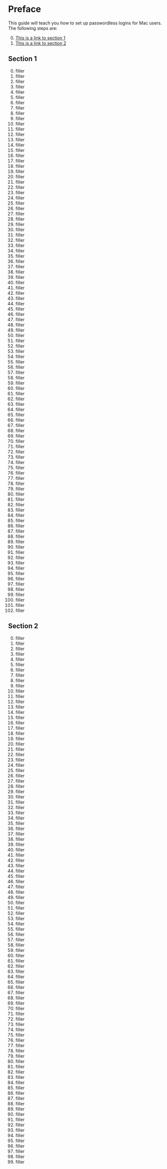 Preface
=====
This guide will teach you how to set up passwordless logins for Mac users. The following steps are:

0. [This is a link to section 1](#section-1)
0. [This is a link to section 2](#section-1)

## Section 1

0. filler
0. filler
0. filler
0. filler
0. filler
0. filler
0. filler
0. filler
0. filler
0. filler
0. filler
0. filler
0. filler
0. filler
0. filler
0. filler
0. filler
0. filler
0. filler
0. filler
0. filler
0. filler
0. filler
0. filler
0. filler
0. filler
0. filler
0. filler
0. filler
0. filler
0. filler
0. filler
0. filler
0. filler
0. filler
0. filler
0. filler
0. filler
0. filler
0. filler
0. filler
0. filler
0. filler
0. filler
0. filler
0. filler
0. filler
0. filler
0. filler
0. filler
0. filler
0. filler
0. filler
0. filler
0. filler
0. filler
0. filler
0. filler
0. filler
0. filler
0. filler
0. filler
0. filler
0. filler
0. filler
0. filler
0. filler
0. filler
0. filler
0. filler
0. filler
0. filler
0. filler
0. filler
0. filler
0. filler
0. filler
0. filler
0. filler
0. filler
0. filler
0. filler
0. filler
0. filler
0. filler
0. filler
0. filler
0. filler
0. filler
0. filler
0. filler
0. filler
0. filler
0. filler
0. filler
0. filler
0. filler
0. filler
0. filler
0. filler
0. filler
0. filler
0. filler

## Section 2
0. filler
0. filler
0. filler
0. filler
0. filler
0. filler
0. filler
0. filler
0. filler
0. filler
0. filler
0. filler
0. filler
0. filler
0. filler
0. filler
0. filler
0. filler
0. filler
0. filler
0. filler
0. filler
0. filler
0. filler
0. filler
0. filler
0. filler
0. filler
0. filler
0. filler
0. filler
0. filler
0. filler
0. filler
0. filler
0. filler
0. filler
0. filler
0. filler
0. filler
0. filler
0. filler
0. filler
0. filler
0. filler
0. filler
0. filler
0. filler
0. filler
0. filler
0. filler
0. filler
0. filler
0. filler
0. filler
0. filler
0. filler
0. filler
0. filler
0. filler
0. filler
0. filler
0. filler
0. filler
0. filler
0. filler
0. filler
0. filler
0. filler
0. filler
0. filler
0. filler
0. filler
0. filler
0. filler
0. filler
0. filler
0. filler
0. filler
0. filler
0. filler
0. filler
0. filler
0. filler
0. filler
0. filler
0. filler
0. filler
0. filler
0. filler
0. filler
0. filler
0. filler
0. filler
0. filler
0. filler
0. filler
0. filler
0. filler
0. filler